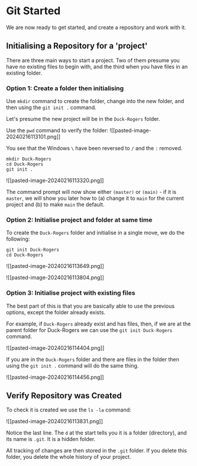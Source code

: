 # Git Started

We are now ready to get started, and create a repository and work with it.

## Initialising a Repository for a 'project'

There are three main ways to start a project. Two of them presume you have no existing files to begin with, and the third when you have files in an existing folder.

### Option 1: Create a folder then initialising

Use `mkdir` command to create the folder, change into the new folder, and then using the `git init .` command.

Let's presume the new project will be in the `Duck-Rogers` folder.

Use the `pwd` command to verify the folder:
![[pasted-image-20240216113101.png]]

You see that the Windows `\` have been reversed to `/` and the `:` removed.

```shell
mkdir Duck-Rogers
cd Duck-Rogers
git init .
```

![[pasted-image-20240216113320.png]]

The command prompt will now show either `(master)` or `(main)` - if it is `master`, we will show you later how to (a) change it to `main` for the current project and (b) to make `main` the default.

### Option 2: Initialise project and folder at same time

To create the `Duck-Rogers` folder and initialise in a single move, we do the following:

```
git init Duck-Rogers
cd Duck-Rogers
```

![[pasted-image-20240216113649.png]]

![[pasted-image-20240216113804.png]]

### Option 3: Initialise project with existing files

The best part of this is that you are basically able to use the previous options, except the folder already exists.

For example, if `Duck-Rogers` already exist and has files, then, if we are at the parent folder for  Duck-Rogers we can use the `git init Duck-Rogers` command.

![[pasted-image-20240216114404.png]]

If you are in the `Duck-Rogers` folder and there are files in the folder then using the `git init .` command will do the same thing.

![[pasted-image-20240216114456.png]]


## Verify Repository was Created

To check it is created we use the `ls -la` command:

![[pasted-image-20240216113831.png]]

Notice the last line. The `d` at the start tells you it is a folder (directory), and its name is `.git`. It is a hidden folder.

All tracking of changes are then stored in the `.git` folder. If you delete this folder, you delete the whole history of your project.
